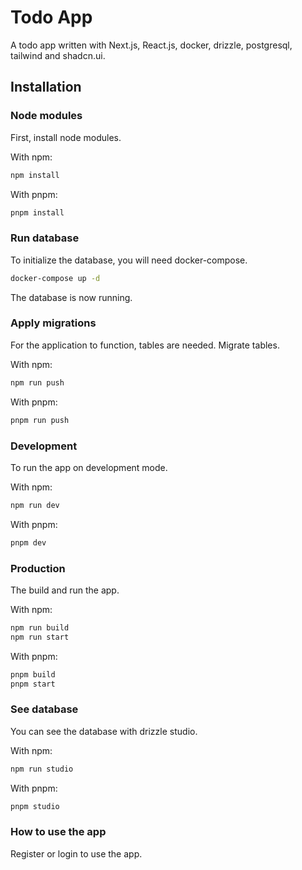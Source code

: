 # Todo App

A todo app written with Next.js, React.js, docker, drizzle, postgresql, tailwind and shadcn.ui. 

## Installation

### Node modules
First, install node modules.

With npm:
```bash
npm install
```

With pnpm:
```bash
pnpm install
```

### Run database
To initialize the database, you will need docker-compose.

```bash
docker-compose up -d
```

The database is now running.

### Apply migrations
For the application to function, tables are needed. Migrate tables.

With npm:
```bash
npm run push
```

With pnpm:
```bash
pnpm run push
```

### Development
To run the app on development mode.

With npm:
```bash
npm run dev
```

With pnpm:
```bash
pnpm dev
```

### Production
The build and run the app.

With npm:
```bash
npm run build
npm run start
```

With pnpm:
```bash
pnpm build
pnpm start
```

### See database
You can see the database with drizzle studio.

With npm:
```bash
npm run studio
```

With pnpm:
```bash
pnpm studio
```

### How to use the app
Register or login to use the app.  

